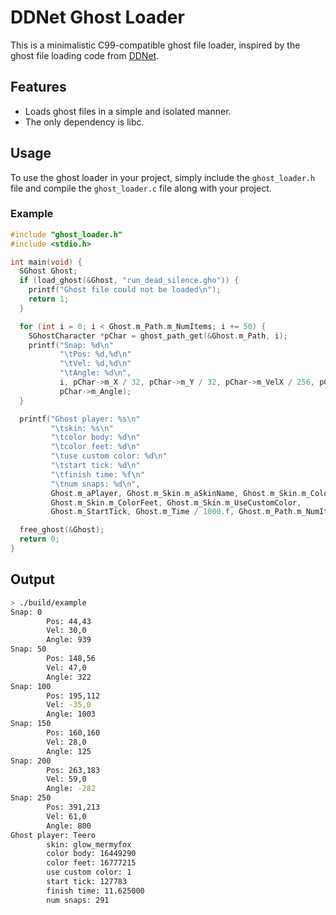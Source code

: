 # DDNet Ghost Loader
This is a minimalistic C99-compatible ghost file loader, inspired by the ghost file loading code from [DDNet](https://github.com/ddnet/ddnet).

## Features
- Loads ghost files in a simple and isolated manner.
- The only dependency is libc.

## Usage
To use the ghost loader in your project, simply include the `ghost_loader.h` file and compile the `ghost_loader.c` file along with your project.

### Example
```c
#include "ghost_loader.h"
#include <stdio.h>

int main(void) {
  SGhost Ghost;
  if (load_ghost(&Ghost, "run_dead_silence.gho")) {
    printf("Ghost file could not be loaded\n");
    return 1;
  }

  for (int i = 0; i < Ghost.m_Path.m_NumItems; i += 50) {
    SGhostCharacter *pChar = ghost_path_get(&Ghost.m_Path, i);
    printf("Snap: %d\n"
           "\tPos: %d,%d\n"
           "\tVel: %d,%d\n"
           "\tAngle: %d\n",
           i, pChar->m_X / 32, pChar->m_Y / 32, pChar->m_VelX / 256, pChar->m_VelY / 256,
           pChar->m_Angle);
  }

  printf("Ghost player: %s\n"
         "\tskin: %s\n"
         "\tcolor body: %d\n"
         "\tcolor feet: %d\n"
         "\tuse custom color: %d\n"
         "\tstart tick: %d\n"
         "\tfinish time: %f\n"
         "\tnum snaps: %d\n",
         Ghost.m_aPlayer, Ghost.m_Skin.m_aSkinName, Ghost.m_Skin.m_ColorBody,
         Ghost.m_Skin.m_ColorFeet, Ghost.m_Skin.m_UseCustomColor,
         Ghost.m_StartTick, Ghost.m_Time / 1000.f, Ghost.m_Path.m_NumItems);

  free_ghost(&Ghost);
  return 0;
}
```
## Output
```bash
> ./build/example
Snap: 0
        Pos: 44,43
        Vel: 30,0
        Angle: 939
Snap: 50
        Pos: 148,56
        Vel: 47,0
        Angle: 322
Snap: 100
        Pos: 195,112
        Vel: -35,0
        Angle: 1003
Snap: 150
        Pos: 160,160
        Vel: 28,0
        Angle: 125
Snap: 200
        Pos: 263,183
        Vel: 59,0
        Angle: -282
Snap: 250
        Pos: 391,213
        Vel: 61,0
        Angle: 800
Ghost player: Teero
        skin: glow_mermyfox
        color body: 16449290
        color feet: 16777215
        use custom color: 1
        start tick: 127783
        finish time: 11.625000
        num snaps: 291
```  